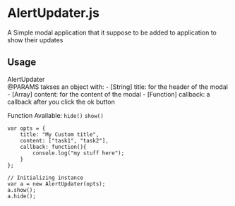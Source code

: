 AlertUpdater.js
==================

A Simple modal application that it suppose to be added to application to show their updates		

## Usage ##
AlertUpdater	
@PARAMS takses an object with:
	- [String] title: for the header of the modal
	- [Array] content: for the content of the modal
	- [Function] callback: a callback after you click the ok button

Function Available:
``hide()``
``show()``

``` 
var opts = { 
	title: "My Custom title", 
	content: ["task1", "task2"], 
	callback: function(){
		console.log("my stuff here");
	}
};

// Initializing instance
var a = new AlertUpdater(opts);
a.show();
a.hide();

```
